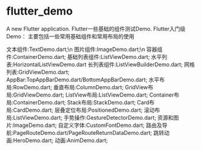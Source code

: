 # flutter_demo
A new Flutter application.
Flutter一些基础的组件测试Demo. 
Flutter入门级Demo： 
主要包括一些常用基础组件和常用布局的使用

  文本组件:TextDemo.dart;\n
  图片组件:ImageDemo.dart;\n
  容器组件:ContainerDemo.dart;
  基础列表组件:ListViewDemo.dart;
  水平列表:HorizontalListViewDemo.dart
  长列表组件:ListViewBuilderDemo.dart;
  网格列表:GridViewDemo.dart;
  AppBar:TopAppBarDemo.dart/BottomAppBarDemo.dart;
  水平布局:RowDemo.dart;
  垂直布局:ColumnDemo.dart;
  GridView布局:GridViewDemo.dart;
  ListView布局:ListViewDemo.dart;
  Container布局:ContainerDemo.dart;
  Stack布局:StackDemo.dart;
  Card布局:CardDemo.dart;
  层叠定位布局:PositionedDemo.dart;
  滚动布局:ListViewDemo.dart;
  手势操作:GestureDetectorDemo.dart;
  资源和图片:ImageDemo.dart;
  自定义字体:CustomFontDemo.dart;
  路由及导航:PageRouteDemo.dart/PageRouteReturnDataDemo.dart;
  跳转动画:HeroDemo.dart;
  动画:AnimDemo.dart;
